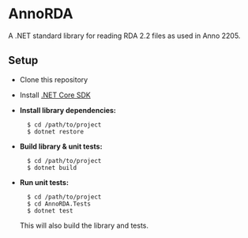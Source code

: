 # AnnoRDA

A .NET standard library for reading RDA 2.2 files as used in Anno 2205.

## Setup

* Clone this repository
* Install [.NET Core SDK](https://www.microsoft.com/net/core)

* **Install library dependencies:**

        $ cd /path/to/project
        $ dotnet restore

* **Build library & unit tests:**

        $ cd /path/to/project
        $ dotnet build

* **Run unit tests:**

        $ cd /path/to/project
        $ cd AnnoRDA.Tests
        $ dotnet test

    This will also build the library and tests.
